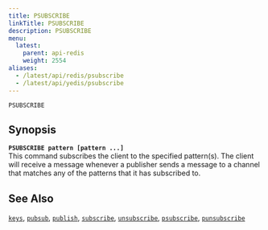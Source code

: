 ```yaml
---
title: PSUBSCRIBE
linkTitle: PSUBSCRIBE
description: PSUBSCRIBE
menu:
  latest:
    parent: api-redis
    weight: 2554
aliases:
  - /latest/api/redis/psubscribe
  - /latest/api/yedis/psubscribe
---
```

`PSUBSCRIBE` 

## Synopsis
<b>`PSUBSCRIBE pattern [pattern ...]`</b><br>
This command subscribes the client to the specified pattern(s). The client will receive a message whenever a publisher sends a message to a channel that matches any of the patterns that it has subscribed to.

## See Also
[`keys`](../keys/), 
[`pubsub`](../pubsub/), 
[`publish`](../publish/), 
[`subscribe`](../subscribe/), 
[`unsubscribe`](../unsubscribe/), 
[`psubscribe`](../psubscribe/), 
[`punsubscribe`](../punsubscribe/)
